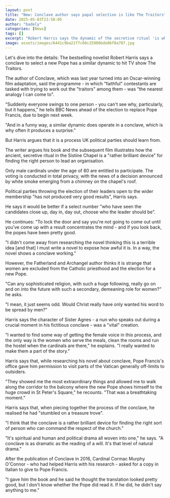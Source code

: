 ```yaml
---
layout: post
title: "New: Conclave author says papal selection is like The Traitors"
date: 2025-05-03T23:58:05
author: "badely"
categories: [News]
tags: []
excerpt: "Robert Harris says the dynamic of the secretive ritual 'is why often it produces a surprise'."
image: assets/images/6441c9ba21f7c60c25900bde86f8a707.jpg
---
```


Let's dive into the details: The bestselling novelist Robert Harris says a conclave to select a new Pope has a similar dynamic to hit TV show The Traitors.

The author of Conclave, which was last year turned into an Oscar-winning film adaptation, said the programme - in which "faithful" contestants are tasked with trying to work out the "traitors" among them - was "the nearest analogy I can come to".

"Suddenly everyone swings to one person - you can't see why, particularly, but it happens," he tells BBC News ahead of the election to replace Pope Francis, due to begin next week. 

"And in a funny way, a similar dynamic does operate in a conclave, which is why often it produces a surprise."

But Harris argues that it is a process UK political parties should learn from.

The writer argues his book and the subsequent film illustrates how the ancient, secretive ritual in the Sistine Chapel is a "rather brilliant device" for finding the right person to lead an organisation.

Only male cardinals under the age of 80 are entitled to participate. The voting is conducted in total privacy, with the news of a decision announced by white smoke emerging from a chimney on the chapel's roof.

Political parties throwing the election of their leaders open to the wider membership "has not produced very good results", Harris says.

He says it would be better if a select number "who have seen the candidates close up, day in, day out, choose who the leader should be".

He continues: "To lock the door and say you're not going to come out until you've come up with a result concentrates the mind - and if you look back, the popes have been pretty good.

"I didn't come away from researching the novel thinking this is a terrible idea [and that] I must write a novel to expose how awful it is. In a way, the novel shows a conclave working."

However, the Fatherland and Archangel author thinks it is strange that women are excluded from the Catholic priesthood and the election for a new Pope. 

"Can any sophisticated religion, with such a huge following, really go on and on into the future with such a secondary, demeaning role for women?" he asks. 

"I mean, it just seems odd. Would Christ really have only wanted his word to be spread by men?"

Harris says the character of Sister Agnes - a nun who speaks out during a crucial moment in his fictitious conclave - was a "vital" creation.

"I wanted to find some way of getting the female voice in this process, and the only way is the women who serve the meals, clean the rooms and run the hostel when the cardinals are there," he explains. "I really wanted to make them a part of the story."

Harris says that, while researching his novel about conclave, Pope Francis's office gave him permission to visit parts of the Vatican generally off-limits to outsiders.

"They showed me the most extraordinary things and allowed me to walk along the corridor to the balcony where the new Pope shows himself to the huge crowd in St Peter's Square," he recounts. "That was a breathtaking moment."

Harris says that, when piecing together the process of the conclave, he realised he had "stumbled on a treasure trove".

"I think that the conclave is a rather brilliant device for finding the right sort of person who can command the respect of the church."

"It's spiritual and human and political drama all woven into one," he says. "A conclave is as dramatic as the reading of a will. It's that level of natural drama."

After the publication of Conclave in 2016, Cardinal Cormac Murphy O'Connor - who had helped Harris with his research - asked for a copy in Italian to give to Pope Francis.

"I gave him the book and he said he thought the translation looked pretty good, but I don't know whether the Pope did read it. If he did, he didn't say anything to me."

